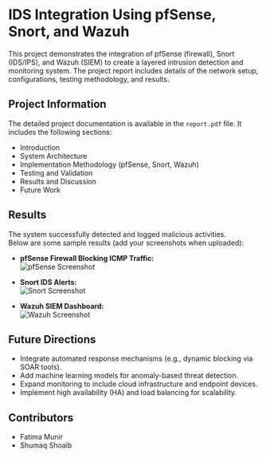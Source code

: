 # IDS Integration Using pfSense, Snort, and Wazuh

This project demonstrates the integration of pfSense (firewall), Snort (IDS/IPS), and Wazuh (SIEM) to create a layered intrusion detection and monitoring system. The project report includes details of the network setup, configurations, testing methodology, and results.

## Project Information
The detailed project documentation is available in the `report.pdf` file. It includes the following sections:

- Introduction  
- System Architecture  
- Implementation Methodology (pfSense, Snort, Wazuh)  
- Testing and Validation  
- Results and Discussion  
- Future Work
  
## Results
The system successfully detected and logged malicious activities.  
Below are some sample results (add your screenshots when uploaded):

- **pfSense Firewall Blocking ICMP Traffic:**  
  ![pfSense Screenshot](images/pfsense_firewall.png)

- **Snort IDS Alerts:**  
  ![Snort Screenshot](images/snort_alert.png)

- **Wazuh SIEM Dashboard:**  
  ![Wazuh Screenshot](images/wazuh_dashboard.png)

## Future Directions
- Integrate automated response mechanisms (e.g., dynamic blocking via SOAR tools).
- Add machine learning models for anomaly-based threat detection.
- Expand monitoring to include cloud infrastructure and endpoint devices.
- Implement high availability (HA) and load balancing for scalability.

## Contributors
- Fatima Munir  
- Shumaq Shoaib  
